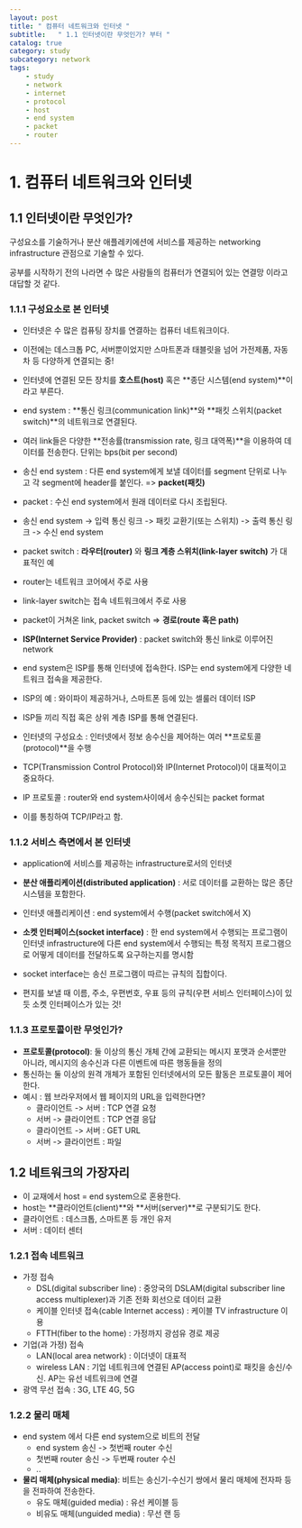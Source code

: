 ```yaml
---
layout: post
title: " 컴퓨터 네트워크와 인터넷 "
subtitle:   " 1.1 인터넷이란 무엇인가? 부터 "
catalog: true
category: study
subcategory: network
tags:
    - study
    - network
    - internet
    - protocol
    - host
    - end system
    - packet
    - router
---
```


# 1. 컴퓨터 네트워크와 인터넷

## 1.1 인터넷이란 무엇인가?

구성요소를 기술하거나 분산 애플레키에션에 서비스를 제공하는 networking infrastructure 관점으로 기술할 수 있다.

공부를 시작하기 전의 나라면 수 많은 사람들의 컴퓨터가 연결되어 있는 연결망 이라고 대답할 것 같다.

### 1.1.1 구성요소로 본 인터넷

- 인터넷은 수 많은 컴퓨팅 장치를 연결하는 컴퓨터 네트워크이다.
- 이전에는 데스크톱 PC, 서버뿐이었지만 스마트폰과 태블릿을 넘어 가전제품, 자동차 등 다양하게 연결되는 중!



- 인터넷에 연결된 모든 장치를 **호스트(host)** 혹은 **종단 시스템(end system)**이라고 부른다.
- end system : **통신 링크(communication link)**와 **패킷 스위치(packet switch)**의 네트워크로 연결된다.
- 여러 link들은 다양한 **전송률(transmission rate, 링크 대역폭)**을 이용하여 데이터를 전송한다. 단위는 bps(bit per second)
- 송신 end system : 다른 end system에게 보낼 데이터를 segment 단위로 나누고 각 segment에 header를 붙인다. => **packet(패킷)**
- packet : 수신 end system에서 원래 데이터로 다시 조립된다.



- 송신 end system -> 입력 통신 링크 -> 패킷 교환기(또는 스위치) -> 출력 통신 링크 -> 수신 end system
- packet switch : **라우터(router)** 와 **링크 계층 스위치(link-layer switch)** 가 대표적인 예
- router는 네트워크 코어에서 주로 사용
- link-layer switch는 접속 네트워크에서 주로 사용
- packet이 거쳐온 link, packet switch => **경로(route 혹은 path)**



- **ISP(Internet Service Provider)** : packet switch와 통신 link로 이루어진 network
- end system은 ISP를 통해 인터넷에 접속한다. ISP는 end system에게 다양한 네트워크 접속을 제공한다.
- ISP의 예 : 와이파이 제공하거나, 스마트폰 등에 있는 셀룰러 데이터 ISP

- ISP들 끼리 직접 혹은 상위 계층 ISP를 통해 연결된다.



- 인터넷의 구성요소 : 인터넷에서 정보 송수신을 제어하는 여러 **프로토콜(protocol)**을 수행
- TCP(Transmission Control Protocol)와 IP(Internet Protocol)이 대표적이고 중요하다.
- IP 프로토콜 : router와 end system사이에서 송수신되는 packet format
- 이를 통칭하여 TCP/IP라고 함.



### 1.1.2 서비스 측면에서 본 인터넷

- application에 서비스를 제공하는 infrastructure로서의 인터넷
- **분산 애플리케이션(distributed application)** : 서로 데이터를 교환하는 많은 종단 시스템을 포함한다.

- 인터넷 애플리케이션 : end system에서 수행(packet switch에서 X)
- **소켓 인터페이스(socket interface)** : 한 end system에서 수행되는 프로그램이 인터넷 infrastructure에 다른 end system에서 수행되는 특정 목적지 프로그램으로 어떻게 데이터를 전달하도록 요구하는지를 명시함
- socket interface는 송신 프로그램이 따르는 규칙의 집합이다.
- 편지를 보낼 때 이름, 주소, 우편번호, 우표 등의 규칙(우편 서비스 인터페이스)이 있듯 소켓 인터페이스가 있는 것!



### 1.1.3 프로토콜이란 무엇인가?

- **프로토콜(protocol)**: 둘 이상의 통신 개체 간에 교환되는 메시지 포맷과 순서뿐만 아니라, 메시지의 송수신과 다른 이벤트에 따른 행동들을 정의
- 통신하는 둘 이상의 원격 개체가 포함된 인터넷에서의 모든 활동은 프로토콜이 제어한다.
- 예시 : 웹 브라우저에서 웹 페이지의 URL을 입력한다면?
  - 클라이언트 -> 서버 : TCP 연결 요청
  - 서버 -> 클라이언트 : TCP 연결 응답
  - 클라이언트 -> 서버 : GET URL
  - 서버 -> 클라이언트 : 파일



## 1.2 네트워크의 가장자리

- 이 교재에서 host = end system으로 혼용한다.
- host는 **클라이언트(client)**와 **서버(server)**로 구분되기도 한다.
- 클라이언트 : 데스크톱, 스마트폰 등 개인 유저
- 서버 : 데이터 센터

### 1.2.1 접속 네트워크

- 가정 접속
  - DSL(digital subscriber line) : 중앙국의 DSLAM(digital subscriber line access multiplexer)과 기존 전화 회선으로 데이터 교환
  - 케이블 인터넷 접속(cable Internet access) : 케이블 TV infrastructure 이용
  - FTTH(fiber to the home) : 가정까지 광섬유 경로 제공
- 기업(과 가정) 접속
  - LAN(local area network) : 이더넷이 대표적
  - wireless LAN : 기업 네트워크에 연결된 AP(access point)로 패킷을 송신/수신. AP는 유선 네트워크에 연결
- 광역 무선 접속 : 3G, LTE 4G, 5G

### 1.2.2 물리 매체

- end system 에서 다른 end system으로 비트의 전달
  - end system 송신 -> 첫번째 router 수신
  - 첫번째 router 송신 -> 두번째 router 수신
  - ..
- **물리 매체(physical media)**: 비트는 송신기-수신기 쌍에서 물리 매체에 전자파 등을 전파하여 전송한다. 
  - 유도 매체(guided media) : 유선 케이블 등
  - 비유도 매체(unguided media) : 무선 랜 등

